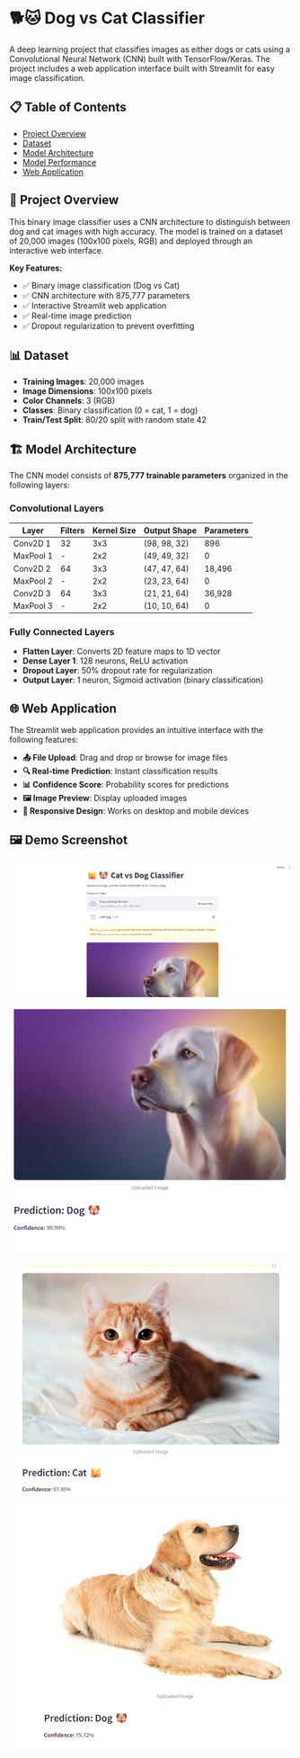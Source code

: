 # 🐕🐱 Dog vs Cat Classifier

A deep learning project that classifies images as either dogs or cats using a Convolutional Neural Network (CNN) built with TensorFlow/Keras. The project includes a web application interface built with Streamlit for easy image classification.

## 📋 Table of Contents
- [Project Overview](#project-overview)
- [Dataset](#dataset)
- [Model Architecture](#model-architecture)
- [Model Performance](#model-performance)
- [Web Application](#web-application)

## 🎯 Project Overview

This binary image classifier uses a CNN architecture to distinguish between dog and cat images with high accuracy. The model is trained on a dataset of 20,000 images (100x100 pixels, RGB) and deployed through an interactive web interface.

**Key Features:**
- ✅ Binary image classification (Dog vs Cat)
- ✅ CNN architecture with 875,777 parameters
- ✅ Interactive Streamlit web application
- ✅ Real-time image prediction
- ✅ Dropout regularization to prevent overfitting

## 📊 Dataset

- **Training Images**: 20,000 images
- **Image Dimensions**: 100x100 pixels
- **Color Channels**: 3 (RGB)
- **Classes**: Binary classification (0 = cat, 1 = dog)
- **Train/Test Split**: 80/20 split with random state 42

## 🏗️ Model Architecture

The CNN model consists of **875,777 trainable parameters** organized in the following layers:

### Convolutional Layers
| Layer | Filters | Kernel Size | Output Shape | Parameters |
|-------|---------|-------------|--------------|------------|
| Conv2D 1 | 32 | 3x3 | (98, 98, 32) | 896 |
| MaxPool 1 | - | 2x2 | (49, 49, 32) | 0 |
| Conv2D 2 | 64 | 3x3 | (47, 47, 64) | 18,496 |
| MaxPool 2 | - | 2x2 | (23, 23, 64) | 0 |
| Conv2D 3 | 64 | 3x3 | (21, 21, 64) | 36,928 |
| MaxPool 3 | - | 2x2 | (10, 10, 64) | 0 |

### Fully Connected Layers
- **Flatten Layer**: Converts 2D feature maps to 1D vector
- **Dense Layer 1**: 128 neurons, ReLU activation
- **Dropout Layer**: 50% dropout rate for regularization
- **Output Layer**: 1 neuron, Sigmoid activation (binary classification)

## 🌐 Web Application

The Streamlit web application provides an intuitive interface with the following features:

- **📤 File Upload**: Drag and drop or browse for image files
- **🔍 Real-time Prediction**: Instant classification results
- **📊 Confidence Score**: Probability scores for predictions
- **🖼️ Image Preview**: Display uploaded images
- **📱 Responsive Design**: Works on desktop and mobile devices

## 🖼️ Demo Screenshot

![Sample Image](Computer%20Vision/Cat%20vs%20dog/1.png)

![Sample Image](Computer%20Vision/Cat%20vs%20dog/2.png)

![Sample Image](Computer%20Vision/Cat%20vs%20dog/3.png)

![Sample Image](Computer%20Vision/Cat%20vs%20dog/4.png)



